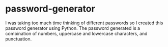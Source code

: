 # password-generator

I was taking too much time thinking of different passwords so I created this password generator using Python. 
The password generated is a combination of numbers, uppercase and lowercase characters, and punctuation. 

